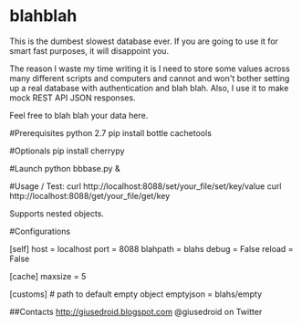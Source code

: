 # blahblah

This is the dumbest slowest database ever. If you are going to use it for smart fast purposes, it will disappoint you. 

The reason I waste my time writing it is I need to store some values across many different scripts and computers and cannot and won't bother setting up a real database with authentication and blah blah. Also, I use it to make mock REST API JSON responses.

Feel free to blah blah your data here.

#Prerequisites
python 2.7
pip install bottle cachetools 

#Optionals
pip install cherrypy

#Launch 
python bbbase.py &

#Usage / Test:
curl http://localhost:8088/set/your_file/set/key/value
curl http://localhost:8088/get/your_file/get/key

Supports nested objects.

#Configurations

[self]
host = localhost
port = 8088
blahpath = blahs
debug = False
reload = False

[cache]
maxsize = 5

[customs]
\# path to default empty object
emptyjson = blahs/empty

##Contacts
http://giusedroid.blogspot.com
@giusedroid on Twitter
